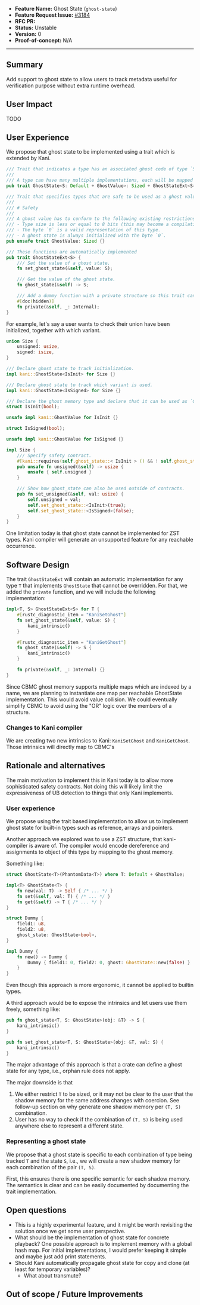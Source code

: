 - **Feature Name:** Ghost State (`ghost-state`)
- **Feature Request Issue:** [#3184](https://github.com/model-checking/kani/issues/3184)
- **RFC PR:**
- **Status:** Unstable
- **Version:** 0
- **Proof-of-concept:** N/A

-------------------

## Summary

Add support to ghost state to allow users to track metadata useful for verification purpose without extra
runtime overhead.

## User Impact

TODO

## User Experience

We propose that ghost state to be implemented using a trait which is extended by Kani.

```rust
/// Trait that indicates a type has an associated ghost code of type `S`.
///
/// A type can have many multiple implementations, each will be mapped to a different ghost state.
pub trait GhostState<S: Default + GhostValue>: Sized + GhostStateExt<S> {}

/// Trait that specifies types that are safe to be used as a ghost value.
///
/// # Safety
///
/// A ghost value has to conform to the following existing restrictions:
/// - Type size is less or equal to 8 bits (this may become a compilation error in the future).
/// - The byte `0` is a valid representation of this type.
/// - A ghost state is always initialized with the byte `0`.
pub unsafe trait GhostValue: Sized {}

/// These functions are automatically implemented  
pub trait GhostStateExt<S> {
    /// Set the value of a ghost state.
    fn set_ghost_state(&self, value: S);

    /// Get the value of the ghost state.
    fn ghost_state(&self) -> S;

    /// Add a dummy function with a private structure so this trait cannot be overwritten.
    #[doc(hidden)]
    fn private(&self, _: Internal);
}
```

For example, let's say a user wants to check their union have been initialized, together with
which variant.

```rust
union Size {
    unsigned: usize,
    signed: isize,
}

/// Declare ghost state to track initialization.
impl kani::GhostState<IsInit> for Size {}

/// Declare ghost state to track which variant is used.
impl kani::GhostState<IsSigned> for Size {}

/// Declare the ghost memory type and declare that it can be used as `GhostValue`
struct IsInit(bool);

unsafe impl kani::GhostValue for IsInit {}

struct IsSigned(bool);

unsafe impl kani::GhostValue for IsSigned {}

impl Size {
    /// Specify safety contract.
    #[kani::requires(self.ghost_state::< IsInit > () && ! self.ghost_state::< IsSigned > ())]
    pub unsafe fn unsigned(&self) -> usize {
        unsafe { self.unsigned }
    }

    /// Show how ghost_state can also be used outside of contracts.
    pub fn set_unsigned(&self, val: usize) {
        self.unsigned = val;
        self.set_ghost_state::<IsInit>(true);
        self.set_ghost_state::<IsSigned>(false);
    }
}
```

One limitation today is that ghost state cannot be implemented for ZST types.
Kani compiler will generate an unsupported feature for any reachable occurrence.

## Software Design

The trait `GhostStateExt` will contain an automatic implementation for any type `T` that implements `GhostState`
that cannot be overridden.
For that, we added the `private` function, and we will include the following implementation:

```rust
impl<T, S> GhostStateExt<S> for T {
    #[rustc_diagnostic_item = "KaniSetGhost"]
    fn set_ghost_state(&self, value: S) {
        kani_intrinsic()
    }

    #[rustc_diagnostic_item = "KaniGetGhost"]
    fn ghost_state(&self) -> S {
        kani_intrinsic()
    }

    fn private(&self, _: Internal) {}
}
```

Since CBMC ghost memory supports multiple maps which are indexed by a name, we are planning to instantiate one
map per reachable GhostState implementation.
This would avoid value collision.
We could eventually simplify CBMC to avoid using the "OR" logic over the members of a structure.

### Changes to Kani compiler

We are creating two new intrinsics to Kani: `KaniSetGhost` and `KaniGetGhost`.
Those intrinsics will directly map to CBMC's

## Rationale and alternatives

The main motivation to implement this in Kani today is to allow more sophisticated safety contracts.
Not doing this will likely limit the expressiveness of UB detection to things that only Kani implements.

### User experience

We propose using the trait based implementation to allow us to implement ghost state for built-in types such as
reference, arrays and pointers.

Another approach we explored was to use a ZST structure, that kani-compiler is aware of.
The compiler would encode dereference and assignments to object of this type by mapping to the ghost memory.

Something like:

```rust
struct GhostState<T>(PhantomData<T>) where T: Default + GhostValue;

impl<T> GhostState<T> {
    fn new(val: T) -> Self { /* ... */ }
    fn set(&self, val: T) { /* ... */ }
    fn get(&self) -> T { /* ... */ }
}

struct Dummy {
    field1: u8,
    field2: u8,
    ghost_state: GhostState<bool>,
}

impl Dummy {
    fn new() -> Dummy {
        Dummy { field1: 0, field2: 0, ghost: GhostState::new(false) }
    }
}
```

Even though this approach is more ergonomic, it cannot be applied to builtin types.

A third approach would be to expose the intrinsics and let users use them freely, something like:

```rust
pub fn ghost_state<T, S: GhostState>(obj: &T) -> S {
    kani_intrinsic()
}

pub fn set_ghost_state<T, S: GhostState>(obj: &T, val: S) {
    kani_intrinsic()
}
```

The major advantage of this approach is that a crate can define a ghost state for any type,
i.e., orphan rule does not apply.

The major downside is that

1. We either restrict `T` to be sized, or it may not be clear to the user that the shadow memory for the same address
   changes with coercion. See follow-up section on why generate one shadow memory per `(T, S)` combination.
2. User has no way to check if the combination of `(T, S)` is being used anywhere else to represent a different state.

### Representing a ghost state

We propose that a ghost state is specific to each combination of type being tracked `T` and the state `S`, i.e.,
we will create a new shadow memory for each combination of the pair `(T, S)`.

First, this ensures there is one specific semantic for each shadow memory.
The semantics is clear and can be easily documented by documenting the trait implementation.

## Open questions

- This is a highly experimental feature, and it might be worth revisiting the solution once we get some user
  perspective.
- What should be the implementation of ghost state for concrete playback? One possible approach is to implement
  memory with a global hash map.
  For initial implementations, I would prefer keeping it simple and maybe just add print statements.
- Should Kani automatically propagate ghost state for copy and clone (at least for temporary variables)?
    - What about transmute?

## Out of scope / Future Improvements

